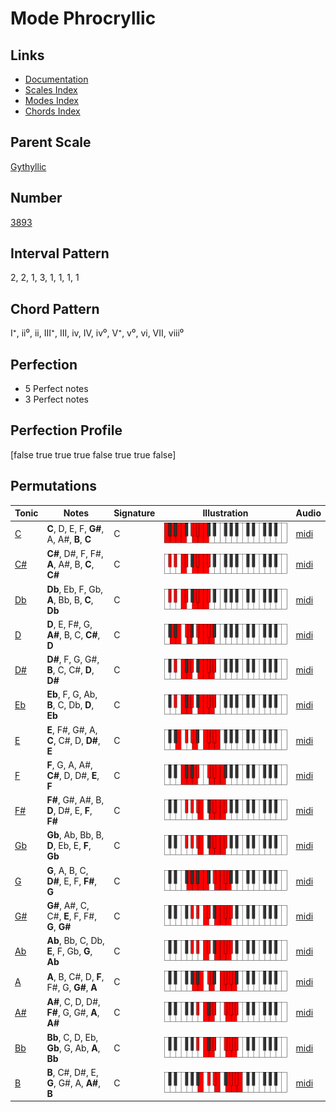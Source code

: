 # Mode Phrocryllic

## Links

- [Documentation](index.md)
- [Scales Index](Scales.md)
- [Modes Index](Modes.md)
- [Chords Index](Chords.md)

## Parent Scale

[Gythyllic](ScaleGythyllic.md)

## Number

[3893](https://ianring.com/musictheory/scales/3893)

## Interval Pattern

2, 2, 1, 3, 1, 1, 1, 1

## Chord Pattern

I⁺, ii⁰, ii, III⁺, III, iv, IV, iv⁰, V⁺, v⁰, vi, VII, viii⁰

## Perfection

- 5 Perfect notes
- 3 Perfect notes

## Perfection Profile

[false true true true false true true false]

## Permutations

| Tonic | Notes | Signature | Illustration | Audio |
|-------|-------|-----------|--------------|-------|
| [C](ModeCNaturalPhrocryllic.md) | **C**, D, E, F, **G#**, A, A#, **B**, **C** | C | ![CNaturalPhrocryllic](ModeCNaturalPhrocryllic.png) | [midi](https://github.com/edipermadi/music/blob/main/docs/ModeCNaturalPhrocryllic.mid?raw=true) |
| [C#](ModeCSharpPhrocryllic.md) | **C#**, D#, F, F#, **A**, A#, B, **C**, **C#** | C | ![CSharpPhrocryllic](ModeCSharpPhrocryllic.png) | [midi](https://github.com/edipermadi/music/blob/main/docs/ModeCSharpPhrocryllic.mid?raw=true) |
| [Db](ModeDFlatPhrocryllic.md) | **Db**, Eb, F, Gb, **A**, Bb, B, **C**, **Db** | C | ![DFlatPhrocryllic](ModeDFlatPhrocryllic.png) | [midi](https://github.com/edipermadi/music/blob/main/docs/ModeDFlatPhrocryllic.mid?raw=true) |
| [D](ModeDNaturalPhrocryllic.md) | **D**, E, F#, G, **A#**, B, C, **C#**, **D** | C | ![DNaturalPhrocryllic](ModeDNaturalPhrocryllic.png) | [midi](https://github.com/edipermadi/music/blob/main/docs/ModeDNaturalPhrocryllic.mid?raw=true) |
| [D#](ModeDSharpPhrocryllic.md) | **D#**, F, G, G#, **B**, C, C#, **D**, **D#** | C | ![DSharpPhrocryllic](ModeDSharpPhrocryllic.png) | [midi](https://github.com/edipermadi/music/blob/main/docs/ModeDSharpPhrocryllic.mid?raw=true) |
| [Eb](ModeEFlatPhrocryllic.md) | **Eb**, F, G, Ab, **B**, C, Db, **D**, **Eb** | C | ![EFlatPhrocryllic](ModeEFlatPhrocryllic.png) | [midi](https://github.com/edipermadi/music/blob/main/docs/ModeEFlatPhrocryllic.mid?raw=true) |
| [E](ModeENaturalPhrocryllic.md) | **E**, F#, G#, A, **C**, C#, D, **D#**, **E** | C | ![ENaturalPhrocryllic](ModeENaturalPhrocryllic.png) | [midi](https://github.com/edipermadi/music/blob/main/docs/ModeENaturalPhrocryllic.mid?raw=true) |
| [F](ModeFNaturalPhrocryllic.md) | **F**, G, A, A#, **C#**, D, D#, **E**, **F** | C | ![FNaturalPhrocryllic](ModeFNaturalPhrocryllic.png) | [midi](https://github.com/edipermadi/music/blob/main/docs/ModeFNaturalPhrocryllic.mid?raw=true) |
| [F#](ModeFSharpPhrocryllic.md) | **F#**, G#, A#, B, **D**, D#, E, **F**, **F#** | C | ![FSharpPhrocryllic](ModeFSharpPhrocryllic.png) | [midi](https://github.com/edipermadi/music/blob/main/docs/ModeFSharpPhrocryllic.mid?raw=true) |
| [Gb](ModeGFlatPhrocryllic.md) | **Gb**, Ab, Bb, B, **D**, Eb, E, **F**, **Gb** | C | ![GFlatPhrocryllic](ModeGFlatPhrocryllic.png) | [midi](https://github.com/edipermadi/music/blob/main/docs/ModeGFlatPhrocryllic.mid?raw=true) |
| [G](ModeGNaturalPhrocryllic.md) | **G**, A, B, C, **D#**, E, F, **F#**, **G** | C | ![GNaturalPhrocryllic](ModeGNaturalPhrocryllic.png) | [midi](https://github.com/edipermadi/music/blob/main/docs/ModeGNaturalPhrocryllic.mid?raw=true) |
| [G#](ModeGSharpPhrocryllic.md) | **G#**, A#, C, C#, **E**, F, F#, **G**, **G#** | C | ![GSharpPhrocryllic](ModeGSharpPhrocryllic.png) | [midi](https://github.com/edipermadi/music/blob/main/docs/ModeGSharpPhrocryllic.mid?raw=true) |
| [Ab](ModeAFlatPhrocryllic.md) | **Ab**, Bb, C, Db, **E**, F, Gb, **G**, **Ab** | C | ![AFlatPhrocryllic](ModeAFlatPhrocryllic.png) | [midi](https://github.com/edipermadi/music/blob/main/docs/ModeAFlatPhrocryllic.mid?raw=true) |
| [A](ModeANaturalPhrocryllic.md) | **A**, B, C#, D, **F**, F#, G, **G#**, **A** | C | ![ANaturalPhrocryllic](ModeANaturalPhrocryllic.png) | [midi](https://github.com/edipermadi/music/blob/main/docs/ModeANaturalPhrocryllic.mid?raw=true) |
| [A#](ModeASharpPhrocryllic.md) | **A#**, C, D, D#, **F#**, G, G#, **A**, **A#** | C | ![ASharpPhrocryllic](ModeASharpPhrocryllic.png) | [midi](https://github.com/edipermadi/music/blob/main/docs/ModeASharpPhrocryllic.mid?raw=true) |
| [Bb](ModeBFlatPhrocryllic.md) | **Bb**, C, D, Eb, **Gb**, G, Ab, **A**, **Bb** | C | ![BFlatPhrocryllic](ModeBFlatPhrocryllic.png) | [midi](https://github.com/edipermadi/music/blob/main/docs/ModeBFlatPhrocryllic.mid?raw=true) |
| [B](ModeBNaturalPhrocryllic.md) | **B**, C#, D#, E, **G**, G#, A, **A#**, **B** | C | ![BNaturalPhrocryllic](ModeBNaturalPhrocryllic.png) | [midi](https://github.com/edipermadi/music/blob/main/docs/ModeBNaturalPhrocryllic.mid?raw=true) |

